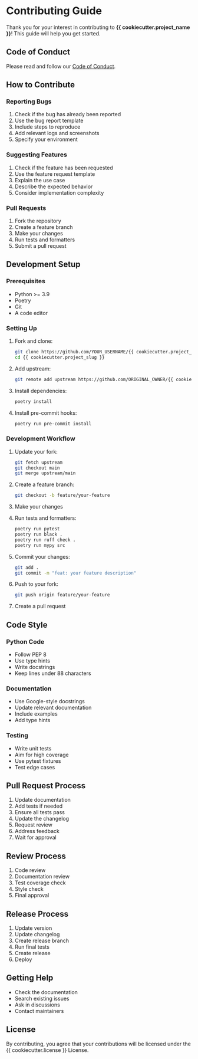 # Contributing Guide

Thank you for your interest in contributing to **{{ cookiecutter.project_name }}**! This guide will help you get started.

## Code of Conduct

Please read and follow our [Code of Conduct](code_of_conduct.md).

## How to Contribute

### Reporting Bugs

1. Check if the bug has already been reported
2. Use the bug report template
3. Include steps to reproduce
4. Add relevant logs and screenshots
5. Specify your environment

### Suggesting Features

1. Check if the feature has been requested
2. Use the feature request template
3. Explain the use case
4. Describe the expected behavior
5. Consider implementation complexity

### Pull Requests

1. Fork the repository
2. Create a feature branch
3. Make your changes
4. Run tests and formatters
5. Submit a pull request

## Development Setup

### Prerequisites

- Python >= 3.9
- Poetry
- Git
- A code editor

### Setting Up

1. Fork and clone:
   ```bash
   git clone https://github.com/YOUR_USERNAME/{{ cookiecutter.project_slug }}.git
   cd {{ cookiecutter.project_slug }}
   ```

2. Add upstream:
   ```bash
   git remote add upstream https://github.com/ORIGINAL_OWNER/{{ cookiecutter.project_slug }}.git
   ```

3. Install dependencies:
   ```bash
   poetry install
   ```

4. Install pre-commit hooks:
   ```bash
   poetry run pre-commit install
   ```

### Development Workflow

1. Update your fork:
   ```bash
   git fetch upstream
   git checkout main
   git merge upstream/main
   ```

2. Create a feature branch:
   ```bash
   git checkout -b feature/your-feature
   ```

3. Make your changes
4. Run tests and formatters:
   ```bash
   poetry run pytest
   poetry run black .
   poetry run ruff check .
   poetry run mypy src
   ```

5. Commit your changes:
   ```bash
   git add .
   git commit -m "feat: your feature description"
   ```

6. Push to your fork:
   ```bash
   git push origin feature/your-feature
   ```

7. Create a pull request

## Code Style

### Python Code

- Follow PEP 8
- Use type hints
- Write docstrings
- Keep lines under 88 characters

### Documentation

- Use Google-style docstrings
- Update relevant documentation
- Include examples
- Add type hints

### Testing

- Write unit tests
- Aim for high coverage
- Use pytest fixtures
- Test edge cases

## Pull Request Process

1. Update documentation
2. Add tests if needed
3. Ensure all tests pass
4. Update the changelog
5. Request review
6. Address feedback
7. Wait for approval

## Review Process

1. Code review
2. Documentation review
3. Test coverage check
4. Style check
5. Final approval

## Release Process

1. Update version
2. Update changelog
3. Create release branch
4. Run final tests
5. Create release
6. Deploy

## Getting Help

- Check the documentation
- Search existing issues
- Ask in discussions
- Contact maintainers

## License

By contributing, you agree that your contributions will be licensed under the {{ cookiecutter.license }} License. 